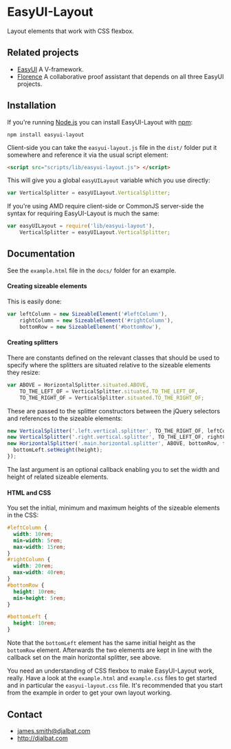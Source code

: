 # EasyUI-Layout

Layout elements that work with CSS flexbox.

## Related projects

- [EasyUI](https://github.com/djalbat/EasyUI) A V-framework.
- [Florence](https://github.com/jecs-imperial/Florence) A collaborative proof assistant that depends on all three EasyUI projects. 

## Installation

If you're running [Node.js](http://nodejs.org) you can install EasyUI-Layout with [npm](https://www.npmjs.com/):

    npm install easyui-layout

Client-side you can take the `easyui-layout.js` file in the `dist/` folder put it somewhere and reference it via the usual script element:
 
```html
<script src="scripts/lib/easyui-layout.js"> </script>
```

This will give you a global `easyUILayout` variable which you use directly:
  
```js
var VerticalSplitter = easyUILayout.VerticalSplitter;
```
 
If you're using AMD require client-side or CommonJS server-side the syntax for requiring EasyUI-Layout is much the same:

```js
var easyUILayout = require('lib/easyui-layout'),
    VerticalSplitter = easyUILayout.VerticalSplitter;
```

## Documentation

See the `example.html` file in the `docs/` folder for an example.

#### Creating sizeable elements 

This is easily done:

```js
var leftColumn = new SizeableElement('#leftColumn'),
    rightColumn = new SizeableElement('#rightColumn'),
    bottomRow = new SizeableElement('#bottomRow'),
```

#### Creating splitters

There are constants defined on the relevant classes that should be used to specify where the splitters are situated relative to the sizeable elements they resize:

```js
var ABOVE = HorizontalSplitter.situated.ABOVE,
    TO_THE_LEFT_OF = VerticalSplitter.situated.TO_THE_LEFT_OF,
    TO_THE_RIGHT_OF = VerticalSplitter.situated.TO_THE_RIGHT_OF;
```

These are passed to the splitter constructors between the jQuery selectors and references to the sizeable elements:
 
```js
new VerticalSplitter('.left.vertical.splitter', TO_THE_RIGHT_OF, leftColumn);
new VerticalSplitter('.right.vertical.splitter', TO_THE_LEFT_OF, rightColumn);
new HorizontalSplitter('.main.horizontal.splitter', ABOVE, bottomRow, function(height) {
  bottomLeft.setHeight(height);
});
```
The last argument is an optional callback enabling you to set the width and height of related sizeable elements.
 
#### HTML and CSS

You set the initial, minimum and maximum heights of the sizeable elements in the CSS:
 
```css
#leftColumn {
  width: 10rem;
  min-width: 5rem;
  max-width: 15rem;
}
#rightColumn {
  width: 20rem;
  max-width: 40rem;
}
#bottomRow {
  height: 10rem;
  min-height: 5rem;
}

#bottomLeft {
  height: 10rem;
}
```
Note that the `bottomLeft` element has the same initial height as the `bottomRow` element. Afterwards the two elements are kept in line with the callback set on the main horizontal splitter, see above. 
 
You need an understanding of CSS flexbox to make EasyUI-Layout work, really. Have a look at the `example.html` and `example.css` files to get started and in particular the `easyui-layout.css` file. It's recommended that you start from the example in order to get your own layout working.

## Contact

* james.smith@djalbat.com
* http://djalbat.com
